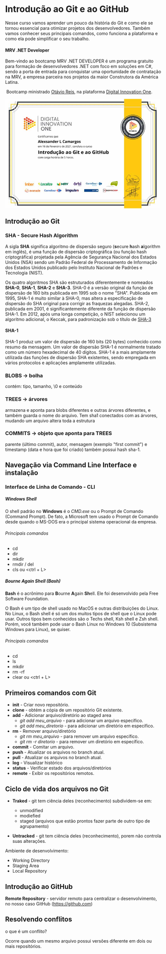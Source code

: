 # Introdução ao Git e ao GitHub

Nesse curso vamos aprender um pouco da história do Git e como ele se tornou essencial para otimizar projetos dos desenvolvedores. Também vamos conhecer seus principais comandos, como funciona a plataforma e como ela pode simplificar o seu trabalho.

#### MRV .NET Developer
Bem-vindo ao bootcamp MRV .NET DEVELOPER é um programa gratuito para formação de desenvolvedores .NET com foco em soluções em C#, sendo a porta de entrada para conquistar uma oportunidade de contratação na MRV, a empresa parceira nos projetos da maior Construtora da América Latina.

​	Bootcamp ministrado [Otávio Reis](https://github.com/Perkles), na plataforma [Digital Innovation One](www.digitalinnovation.one).

<img src="/img/certificado.jpg" width="500px" align="center">

## Introdução ao Git

### SHA - Secure Hash Algorithm

A sigla **SHA** significa algoritmo de dispersão seguro (**s**ecure **h**ash **a**lgorithm em inglês), é uma função de dispersão criptográfica (ou função hash criptográfica) projetada pela Agência de Segurança Nacional dos Estados Unidos (NSA) sendo um Padrão Federal de Processamento de Informação dos Estados Unidos publicado pelo Instituto Nacional de Padrões e Tecnologia (NIST).

Os quatro algoritmos SHA são estruturados diferentemente e nomeados **SHA-0**, **SHA-1**, **SHA-2** e **SHA-3**. SHA-0 é a versão original da função de dispersão de 160 bits publicada em 1995 sob o nome "SHA". Publicada em 1995, SHA-1 é muito similar à SHA-0, mas altera a especificação de dispersão do SHA original para corrigir as fraquezas alegadas. SHA-2, publicada em 2001, é significantemente diferente da função de dispersão SHA-1. Em 2012, após uma longa competição, o NIST selecionou um algoritmo adicional, o Keccak, para padronização sob o título de [SHA-3](https://pt.wikipedia.org/wiki/SHA-3)

#### SHA-1

SHA-1 produz um valor de dispersão de 160 bits (20 bytes) conhecido como resumo da mensagem. Um valor de dispersão SHA-1 é normalmente tratado como um número hexadecimal de 40 dígitos. SHA-1 é a mais amplamente utilizada das funções de dispersão SHA existentes, sendo empregada em vários protocolos e aplicações amplamente utilizadas.

### BLOBS -> bolha

contém: tipo, tamanho, \0 e conteúdo

### TREES -> árvores

armazena e aponta para blobs diferentes e outras árvores diferentes, e também guarda o nome do arquivo. Tem sha1 conectados com as árvores, mudando um arquivo altera toda a estrutura

### COMMITS -> objeto que aponta para TREES

parente (último commit), autor, mensagem (exemplo "first commit") e timestamp (data e hora que foi criado) também possui hash sha-1.

## Navegação via Command Line Interface e instalação

### Interface de Linha de Comando - CLI

##### Windows Shell

O shell padrão no **Windows** é o _CMD.exe_ ou o Prompt de Comando (Command Prompt). De fato, a Microsoft tem usado o Prompt de Comando desde quando o MS-DOS era o principal sistema operacional da empresa.

###### Principais comandos

- cd 
- dir
- mkdir
- rmdir / del
- cls ou <ctrl + L>

##### Bourne Again Shell (Bash)

**Bash** é o acrônimo para **B**ourne **A**gain **Sh**ell. Ele foi desenvolvido pela Free Software Foundation. 

O Bash é um tipo de shell usado no MacOS e outras distribuições do Linux. No Linux, o Bash shell é só um dos muitos tipos de shell que o Linux pode usar. Outros tipos bem conhecidos são o Techs shell, Ksh shell e Zsh shell. Porém, você também pode usar o Bash Linux no Windows 10 (Subsistema Windows para Linux), se quiser.

###### Principais comandos

- cd
- ls
- mkdir
- rm -rf
- clear ou <ctrl + L>

## Primeiros comandos com Git

- **init** - Criar novo repositório.
- **clone** - obtém a cópia de um repositório Git existente.
- **add** - Adicionar arquivo/diretório ao staged area
  - *git add meu_arquivo* - para adicionar um arquivo específico.
  - *git add meu_diretorio* - para adicionar um diretório em específico.
- **rm** - Remover arquivo/diretório
  - *git rm meu_arquivo* - para remover um arquivo específico.
  - *git rm -r diretorio* - para remover um diretório em específico.
- **commit** - Comitar um arquivo.
- **push** - Atualizar os arquivos no branch atual.
- **pull** - Atualizar os arquivos no branch atual.
- **log** - Visualizar histórico
- **status** - Verificar estado dos arquivos/diretórios
- **remote** - Exibir os repositórios remotos.

## Ciclo de vida dos arquivos no Git

- **Traked** - git tem ciência deles (reconhecimento) subdividem-se em:
  - unmodified
  - modiefied
  - staged (arquivos que estão prontos fazer parte de outro tipo de agrupamento)

- **Untracked** - git tem ciência deles (reconhecimento), porem não controla suas alterações.

Ambiente de desenvolvimento:

- Working Directory
- Staging Area
- Local Repository 

## Introdução ao GitHub

**Remote Repository** - servidor remoto para centralizar o desenvolvimento, no nosso caso GitHub (https://github.com)

## Resolvendo conflitos

o que é um conflito?

Ocorre quando um mesmo arquivo possui versões diferente em dois ou mais repositórios.